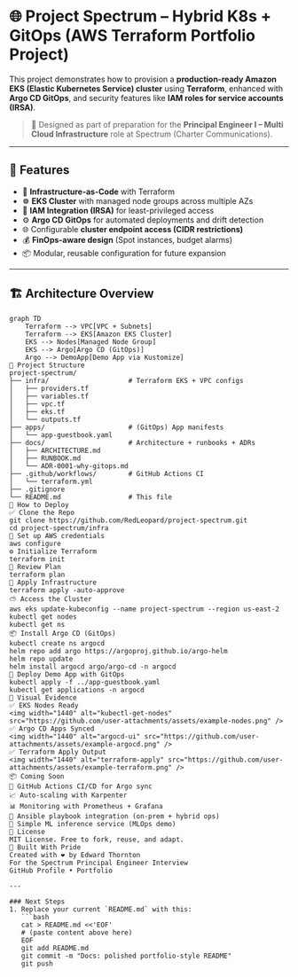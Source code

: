 # 🌐 Project Spectrum – Hybrid K8s + GitOps (AWS Terraform Portfolio Project)  
This project demonstrates how to provision a **production-ready Amazon EKS (Elastic Kubernetes Service) cluster** using **Terraform**, enhanced with **Argo CD GitOps**, and security features like **IAM roles for service accounts (IRSA)**.  
> 🚀 Designed as part of preparation for the **Principal Engineer I – Multi Cloud Infrastructure** role at Spectrum (Charter Communications).  

---

## 🌟 Features  
- 🧩 **Infrastructure-as-Code** with Terraform  
- ☸️ **EKS Cluster** with managed node groups across multiple AZs  
- 🔐 **IAM Integration (IRSA)** for least-privileged access  
- ⚙️ **Argo CD GitOps** for automated deployments and drift detection  
- 🌐 Configurable **cluster endpoint access (CIDR restrictions)**  
- 💰 **FinOps-aware design** (Spot instances, budget alarms)  
- 📦 Modular, reusable configuration for future expansion  

---

## 🏗️ Architecture Overview  
```mermaid
graph TD
    Terraform --> VPC[VPC + Subnets]
    Terraform --> EKS[Amazon EKS Cluster]
    EKS --> Nodes[Managed Node Group]
    EKS --> Argo[Argo CD (GitOps)]
    Argo --> DemoApp[Demo App via Kustomize]
📁 Project Structure
project-spectrum/
├── infra/                    # Terraform EKS + VPC configs
│   ├── providers.tf
│   ├── variables.tf
│   ├── vpc.tf
│   ├── eks.tf
│   └── outputs.tf
├── apps/                     # (GitOps) App manifests
│   └── app-guestbook.yaml
├── docs/                     # Architecture + runbooks + ADRs
│   ├── ARCHITECTURE.md
│   ├── RUNBOOK.md
│   └── ADR-0001-why-gitops.md
├── .github/workflows/        # GitHub Actions CI
│   └── terraform.yml
├── .gitignore
└── README.md                 # This file
🚀 How to Deploy
✅ Clone the Repo
git clone https://github.com/RedLeopard/project-spectrum.git  
cd project-spectrum/infra
🔑 Set up AWS credentials
aws configure
⚙️ Initialize Terraform
terraform init
📐 Review Plan
terraform plan
🚀 Apply Infrastructure
terraform apply -auto-approve
⛅ Access the Cluster
aws eks update-kubeconfig --name project-spectrum --region us-east-2
kubectl get nodes
kubectl get ns
📦 Install Argo CD (GitOps)
kubectl create ns argocd
helm repo add argo https://argoproj.github.io/argo-helm
helm repo update
helm install argocd argo/argo-cd -n argocd
🧩 Deploy Demo App with GitOps
kubectl apply -f ../app-guestbook.yaml
kubectl get applications -n argocd
📸 Visual Evidence
✅ EKS Nodes Ready
<img width="1440" alt="kubectl-get-nodes" src="https://github.com/user-attachments/assets/example-nodes.png" />
✅ Argo CD Apps Synced
<img width="1440" alt="argocd-ui" src="https://github.com/user-attachments/assets/example-argocd.png" />
✅ Terraform Apply Output
<img width="1440" alt="terraform-apply" src="https://github.com/user-attachments/assets/example-terraform.png" />
📦 Coming Soon
🔄 GitHub Actions CI/CD for Argo sync
📈 Auto-scaling with Karpenter
📊 Monitoring with Prometheus + Grafana
📜 Ansible playbook integration (on-prem + hybrid ops)
🤖 Simple ML inference service (MLOps demo)
📜 License
MIT License. Free to fork, reuse, and adapt.
🔗 Built With Pride
Created with ❤️ by Edward Thornton
For the Spectrum Principal Engineer Interview
GitHub Profile • Portfolio

---

### Next Steps
1. Replace your current `README.md` with this:
   ```bash
   cat > README.md <<'EOF'
   # (paste content above here)
   EOF
   git add README.md
   git commit -m "Docs: polished portfolio-style README"
   git push
